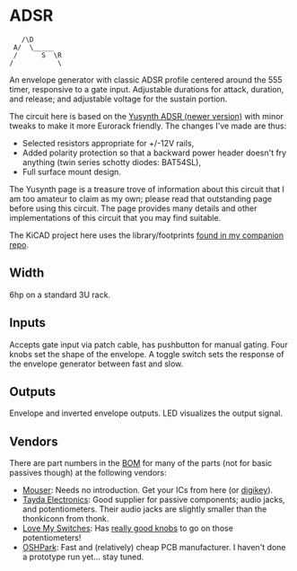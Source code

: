 # ADSR

```
   /\D
 A/  \_____
 /      S  \R
/           \
```

An envelope generator with classic ADSR profile centered around the 555 timer, responsive to a gate input. Adjustable durations for attack, duration, and release; and adjustable voltage for the sustain portion.

The circuit here is based on the [Yusynth ADSR (newer version)](https://yusynth.net/Modular/EN/ADSR/index_latest.html) with minor tweaks to make it more Eurorack friendly. The changes I've made are thus:
* Selected resistors appropriate for +/-12V rails,
* Added polarity protection so that a backward power header doesn't fry anything (twin series schotty diodes: BAT54SL),
* Full surface mount design.

The Yusynth page is a treasure trove of information about this circuit that I am too amateur to claim as my own; please read that outstanding page before using this circuit. The page provides many details and other implementations of this circuit that you may find suitable.

The KiCAD project here uses the library/footprints [found in my companion repo](https://github.com/thismatters/EurorackKiCAD).


## Width

6hp on a standard 3U rack.

## Inputs

Accepts gate input via patch cable, has pushbutton for manual gating.
Four knobs set the shape of the envelope. A toggle switch sets the response of the envelope generator between fast and slow.

## Outputs

Envelope and inverted envelope outputs. LED visualizes the output signal.

## Vendors

There are part numbers in the [BOM](adsr.csv) for many of the parts (not for basic passives though) at the following vendors:

* [Mouser](https://www.mouser.com): Needs no introduction. Get your ICs from here (or [digikey](https://www.digikey.com)).
* [Tayda Electronics](https://www.taydaelectronics.com/): Good supplier for passive components; audio jacks, and potentiometers. Their audio jacks are slightly smaller than the thonkiconn from thonk.
* [Love My Switches](https://lovemyswitches.com/): Has [really good knobs](https://lovemyswitches.com/anodized-aluminum-knob-the-lo-fi-1-4-smooth-shaft-12-5mm-od/) to go on those potentiometers!
* [OSHPark](https://oshpark.com/): Fast and (relatively) cheap PCB manufacturer. I haven't done a prototype run yet... stay tuned.
